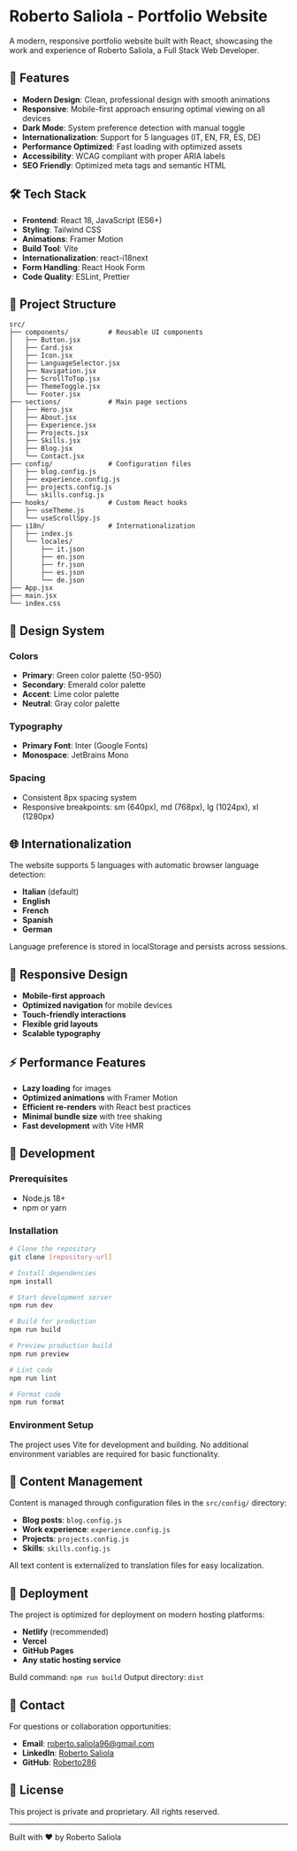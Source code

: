 # Roberto Saliola - Portfolio Website

A modern, responsive portfolio website built with React, showcasing the work and experience of Roberto Saliola, a Full Stack Web Developer.

## 🚀 Features

- **Modern Design**: Clean, professional design with smooth animations
- **Responsive**: Mobile-first approach ensuring optimal viewing on all devices
- **Dark Mode**: System preference detection with manual toggle
- **Internationalization**: Support for 5 languages (IT, EN, FR, ES, DE)
- **Performance Optimized**: Fast loading with optimized assets
- **Accessibility**: WCAG compliant with proper ARIA labels
- **SEO Friendly**: Optimized meta tags and semantic HTML

## 🛠️ Tech Stack

- **Frontend**: React 18, JavaScript (ES6+)
- **Styling**: Tailwind CSS
- **Animations**: Framer Motion
- **Build Tool**: Vite
- **Internationalization**: react-i18next
- **Form Handling**: React Hook Form
- **Code Quality**: ESLint, Prettier

## 📁 Project Structure

```
src/
├── components/          # Reusable UI components
│   ├── Button.jsx
│   ├── Card.jsx
│   ├── Icon.jsx
│   ├── LanguageSelector.jsx
│   ├── Navigation.jsx
│   ├── ScrollToTop.jsx
│   ├── ThemeToggle.jsx
│   └── Footer.jsx
├── sections/            # Main page sections
│   ├── Hero.jsx
│   ├── About.jsx
│   ├── Experience.jsx
│   ├── Projects.jsx
│   ├── Skills.jsx
│   ├── Blog.jsx
│   └── Contact.jsx
├── config/              # Configuration files
│   ├── blog.config.js
│   ├── experience.config.js
│   ├── projects.config.js
│   └── skills.config.js
├── hooks/               # Custom React hooks
│   ├── useTheme.js
│   └── useScrollSpy.js
├── i18n/                # Internationalization
│   ├── index.js
│   └── locales/
│       ├── it.json
│       ├── en.json
│       ├── fr.json
│       ├── es.json
│       └── de.json
├── App.jsx
├── main.jsx
└── index.css
```

## 🎨 Design System

### Colors
- **Primary**: Green color palette (50-950)
- **Secondary**: Emerald color palette
- **Accent**: Lime color palette
- **Neutral**: Gray color palette

### Typography
- **Primary Font**: Inter (Google Fonts)
- **Monospace**: JetBrains Mono

### Spacing
- Consistent 8px spacing system
- Responsive breakpoints: sm (640px), md (768px), lg (1024px), xl (1280px)

## 🌐 Internationalization

The website supports 5 languages with automatic browser language detection:
- **Italian** (default)
- **English**
- **French**
- **Spanish**
- **German**

Language preference is stored in localStorage and persists across sessions.

## 📱 Responsive Design

- **Mobile-first approach**
- **Optimized navigation** for mobile devices
- **Touch-friendly interactions**
- **Flexible grid layouts**
- **Scalable typography**

## ⚡ Performance Features

- **Lazy loading** for images
- **Optimized animations** with Framer Motion
- **Efficient re-renders** with React best practices
- **Minimal bundle size** with tree shaking
- **Fast development** with Vite HMR

## 🔧 Development

### Prerequisites
- Node.js 18+ 
- npm or yarn

### Installation
```bash
# Clone the repository
git clone [repository-url]

# Install dependencies
npm install

# Start development server
npm run dev

# Build for production
npm run build

# Preview production build
npm run preview

# Lint code
npm run lint

# Format code
npm run format
```

### Environment Setup
The project uses Vite for development and building. No additional environment variables are required for basic functionality.

## 📄 Content Management

Content is managed through configuration files in the `src/config/` directory:

- **Blog posts**: `blog.config.js`
- **Work experience**: `experience.config.js`
- **Projects**: `projects.config.js`
- **Skills**: `skills.config.js`

All text content is externalized to translation files for easy localization.

## 🚀 Deployment

The project is optimized for deployment on modern hosting platforms:

- **Netlify** (recommended)
- **Vercel**
- **GitHub Pages**
- **Any static hosting service**

Build command: `npm run build`
Output directory: `dist`

## 📧 Contact

For questions or collaboration opportunities:

- **Email**: roberto.saliola96@gmail.com
- **LinkedIn**: [Roberto Saliola](https://www.linkedin.com/in/roberto-saliola-340077224/)
- **GitHub**: [Roberto286](https://github.com/Roberto286)

## 📝 License

This project is private and proprietary. All rights reserved.

---

Built with ❤️ by Roberto Saliola